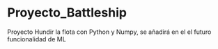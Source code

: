 # Proyecto_Battleship
Proyecto Hundir la flota con Python y Numpy, se añadirá en el el futuro funcionalidad de ML
